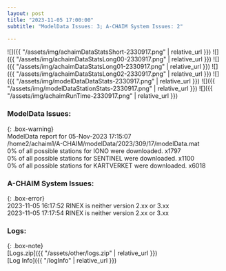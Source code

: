 ```yaml
---
layout: post
title: "2023-11-05 17:00:00"
subtitle: "ModelData Issues: 3; A-CHAIM System Issues: 2"

---
```


![]({{ "/assets/img/achaimDataStatsShort-2330917.png" | relative_url }})
![]({{ "/assets/img/achaimDataStatsLong00-2330917.png" | relative_url }})
![]({{ "/assets/img/achaimDataStatsLong01-2330917.png" | relative_url }})
![]({{ "/assets/img/achaimDataStatsLong02-2330917.png" | relative_url }})
![]({{ "/assets/img/modelDataDataStats-2330917.png" | relative_url }})
![]({{ "/assets/img/modelDataStationStats-2330917.png" | relative_url }})
![]({{ "/assets/img/achaimRunTime-2330917.png" | relative_url }})


### ModelData Issues:  
  
{: .box-warning}  
 ModelData report for 05-Nov-2023 17:15:07   
 /home2/achaim1/A-CHAIM/modelData/2023/309/17/modelData.mat   
 0% of all possible stations for IONO were downloaded. x1797   
 0% of all possible stations for SENTINEL were downloaded. x1100   
 0% of all possible stations for KARTVERKET were downloaded. x6018   
  
### A-CHAIM System Issues:  
  
{: .box-error}  
2023-11-05 16:17:52 RINEX is neither version 2.xx or 3.xx  
2023-11-05 17:17:54 RINEX is neither version 2.xx or 3.xx  

### Logs:  
  
{: .box-note}  
[Logs.zip]({{ "/assets/other/logs.zip" | relative_url }})  
[Log Info]({{ "/logInfo" | relative_url }})  
